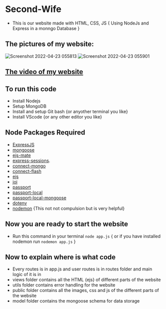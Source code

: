 # Second-Wife

* This is our website made with HTML, CSS, JS { Using NodeJs and Express in a monngo Database }

## The pictures of my website:

![Screenshot 2022-04-23 055813](https://user-images.githubusercontent.com/96655163/164838652-78235b76-a2ac-47ca-a5e4-2a6c7799a7fa.png)
![Screenshot 2022-04-23 055901](https://user-images.githubusercontent.com/96655163/164838657-cad2ba8c-121c-4d84-8f50-6730a83bf973.png)

## [The video of my website](https://drive.google.com/file/d/13k6j24KLy0C9wtNaOU5nv8k6K0uAdQft/view?usp=sharing)


## To run this code

* Install Nodejs
* Setup MongoDB
* Install and setup Git bash {or anyother terminal you like}
* Install VScode {or any other editor you like}

## Node Packages Required

* [ExpressJS](https://expressjs.com/)
* [mongoose](https://mongoosejs.com/)
* [ejs-mate](https://www.npmjs.com/package/ejs-mate)
* [express-sessions](https://www.npmjs.com/package/express-session).
* [connect-mongo](https://www.npmjs.com/package/connect-mongo)
* [connect-flash](https://www.npmjs.com/package/connect-flash)
* [ejs](https://www.npmjs.com/package/ejs)
* [joi](https://www.npmjs.com/package/joi)
* [passport](https://www.npmjs.com/package/passport)
* [passport-local](https://www.npmjs.com/package/passport-local)
* [passport-local-mongoose](https://www.npmjs.com/package/passport-local-mongoose)
* [dotenv](https://www.npmjs.com/package/dotenv)
* [nodemon](https://www.npmjs.com/package/nodemon) {This not not compulsion but is very helpful}

## **Now you are ready to start the website**
* Run this command in your terminal `node app.js` { or if you have installed nodemon run `nodemon app.js` }

## Now to explain where is what code

* Every routes is in app.js and user routes is in routes folder and main logic of it is in 
* views folder contains all the HTML {ejs} of different parts of the website
* utils folder contains error handling for the website
* public folder contains all the images, css and js of the different parts of the website
* model folder contains the mongoose schema for data storage
